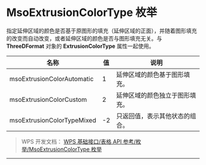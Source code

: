 # MsoExtrusionColorType 枚举

指定延伸区域的颜色是否基于原图形的填充（延伸区域的正面），并随着图形填充的改变而自动改变，或者延伸区域的颜色是否与图形填充无关。与 **ThreeDFormat** 对象的 **ExtrusionColorType** 属性一起使用。

| 名称                       | 值  | 说明                           |
|----------------------------|-----|--------------------------------|
| msoExtrusionColorAutomatic | 1   | 延伸区域的颜色基于图形填充。   |
| msoExtrusionColorCustom    | 2   | 延伸区域的颜色独立于图形填充。 |
| msoExtrusionColorTypeMixed | -2  | 只返回值，表示其他状态的组合。 |

> WPS 开发文档： [WPS 基础接口/表格 API 参考/枚举/MsoExtrusionColorType 枚举](https://qn.cache.wpscdn.cn/encs/doc/office_v19/topics/WPS%20%E5%9F%BA%E7%A1%80%E6%8E%A5%E5%8F%A3/%E8%A1%A8%E6%A0%BC%20API%20%E5%8F%82%E8%80%83/%E6%9E%9A%E4%B8%BE/MsoExtrusionColorType%20%E6%9E%9A%E4%B8%BE.html)

------------------------------------------------------------------------
